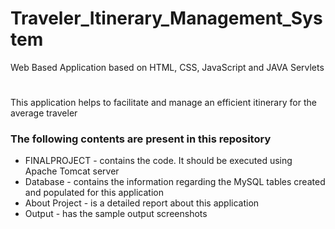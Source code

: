 # Traveler_Itinerary_Management_System
Web Based Application based on HTML, CSS, JavaScript and JAVA Servlets
#
This application helps to facilitate and manage an efficient itinerary for the average traveler
### The following contents are present in this repository 
* FINALPROJECT - contains the code. It should be executed using Apache Tomcat server
* Database - contains the information regarding the MySQL tables created and populated for this application
* About Project - is a detailed report about this application
* Output - has the sample output screenshots
